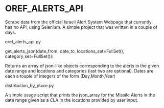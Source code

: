# OREF_ALERTS_API
Scrape data from the official Israeli Alert System Webpage that currently has no API, using Selenium. A simple project that was written in a couple of days.

oref_alerts_api.py

  get_alerts_json(date_from, date_to, locations_set=FullSet(), category_set=FullSet()):
  
  Returns an array of json-like objects corresponding to the alerts in the given date range and locations and categories (last two are optional).
  Dates are each a touple of integers of the form (Day,Month,Year) 

distribution_by_place.py

  A simple usage script that prints the json_array for the Missile Alerts in the date range given as a CLA in the locations provided by user input.
